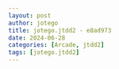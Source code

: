 ```yaml
---
layout: post
author: jotego
title: jotego.jtdd2 - e8ad973
date: 2024-06-28
categories: [Arcade, jtdd2]
tags: [jotego.jtdd2]
---
```


